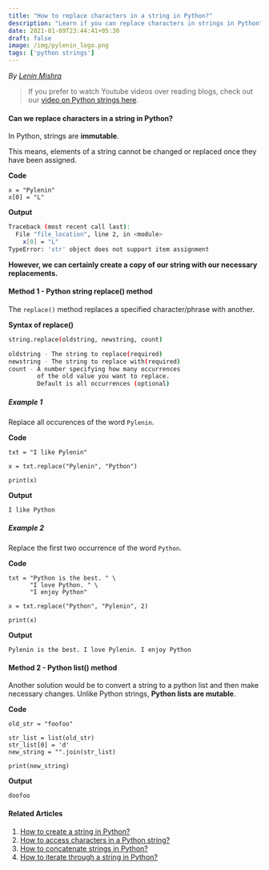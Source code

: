 ```yaml
---
title: "How to replace characters in a string in Python?"
description: "Learn if you can replace characters in strings in Python"
date: 2021-01-09T23:44:41+05:30
draft: false
image: /img/pylenin_logo.png
tags: ['python strings']
---
```

<div class="sharethis-inline-follow-buttons"></div>

*By [Lenin Mishra](https://www.pylenin.com/authors/#lenin-mishra)*

> If you prefer to watch Youtube videos over reading blogs, check out our [video on Python strings here](https://youtu.be/MXdNMo_f95I). 

#### Can we replace characters in a string in Python?

In Python, strings are **immutable**.

This means, elements of a string cannot be changed or replaced once they have been assigned.

**Code**
```python3
x = "Pylenin"
x[0] = "L"
```

**Output**
```bash
Traceback (most recent call last):
  File "file_location", line 2, in <module>
    x[0] = "L"
TypeError: 'str' object does not support item assignment
```

**However, we can certainly create a copy of our string with our necessary replacements.**

#### Method 1 - Python string replace() method

The `replace()` method replaces a specified character/phrase with another.

**Syntax of replace()**
```bash
string.replace(oldstring, newstring, count)

oldstring - The string to replace(required)
newstring - The string to replace with(required)
count - A number specifying how many occurrences 
        of the old value you want to replace. 
        Default is all occurrences (optional)
```

##### Example 1

Replace all occurences of the word `Pylenin`.

**Code**

```python3
txt = "I like Pylenin"

x = txt.replace("Pylenin", "Python")

print(x)
```

**Output**

```python3
I like Python
```

##### Example 2

Replace the first two occurrence of the word `Python`.

**Code**

```python3
txt = "Python is the best. " \
      "I love Python. " \
      "I enjoy Python"

x = txt.replace("Python", "Pylenin", 2)

print(x)
```

**Output**

```python3
Pylenin is the best. I love Pylenin. I enjoy Python
```

#### Method 2 - Python list() method

Another solution would be to convert a string to a python list and then make necessary changes. 
Unlike Python strings, **Python lists are mutable**.

**Code**

```python3
old_str = "foofoo"

str_list = list(old_str)
str_list[0] = 'd'
new_string = "".join(str_list)

print(new_string)
```

**Output**

```python3
doofoo
```

#### Related Articles

1. [How to create a string in Python?](https://www.pylenin.com/blogs/create-string-python/)
2. [How to access characters in a Python string?](https://www.pylenin.com/blogs/access-characters-in-string/)
3. [How to concatenate strings in Python?](https://www.pylenin.com/blogs/concatenate-strings-in-python/)
4. [How to iterate through a string in Python?](https://www.pylenin.com/blogs/iterating-through-python-string/)

